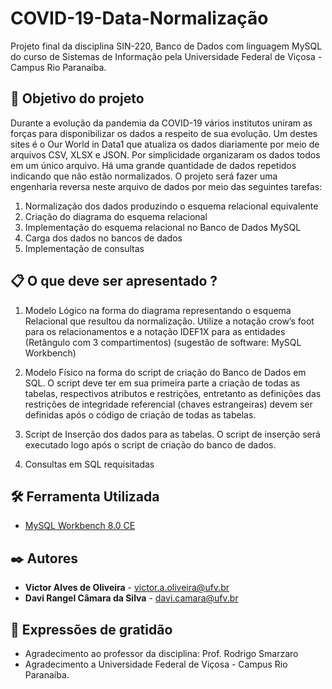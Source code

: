 # COVID-19-Data-Normalização

  Projeto final da disciplina SIN-220, Banco de Dados com linguagem MySQL do curso de Sistemas de Informação pela Universidade Federal de Viçosa - Campus Rio Paranaíba.

## 🚀 Objetivo do projeto

Durante a evolução da pandemia da COVID-19 vários institutos uniram as forças para
disponibilizar os dados a respeito de sua evolução. Um destes sites é o Our World
in Data1 que atualiza os dados diariamente por meio de arquivos CSV, XLSX e JSON.
Por simplicidade organizaram os dados todos em um único arquivo. Há uma grande
quantidade de dados repetidos indicando que não estão normalizados.
O projeto será fazer uma engenharia reversa neste arquivo de dados por
meio das seguintes tarefas:
1. Normalização dos dados produzindo o esquema relacional equivalente
2. Criação do diagrama do esquema relacional
3. Implementação do esquema relacional no Banco de Dados MySQL
4. Carga dos dados no bancos de dados
5. Implementação de consultas

## 📋 O que deve ser apresentado ?

1. Modelo Lógico na forma do diagrama representando o esquema Relacional que
resultou da normalização. Utilize a notação crow’s foot para os relacionamentos
e a notação IDEF1X para as entidades (Retângulo com 3 compartimentos)
(sugestão de software: MySQL Workbench)

2. Modelo Físico na forma do script de criação do Banco de Dados em SQL. O script
deve ter em sua primeira parte a criação de todas as tabelas, respectivos atributos e
restrições, entretanto as definições das restrições de integridade referencial (chaves
estrangeiras) devem ser definidas após o código de criação de todas as tabelas.

3. Script de Inserção dos dados para as tabelas. O script de inserção será executado
logo após o script de criação do banco de dados.

4. Consultas em SQL requisitadas

## 🛠️ Ferramenta Utilizada

* [MySQL Workbench 8.0 CE](https://repl.it/) 
 
## ✒️ Autores

* **Victor Alves de Oliveira** - victor.a.oliveira@ufv.br
* **Davi Rangel Câmara da Silva** - davi.camara@ufv.br

## 🎁 Expressões de gratidão

* Agradecimento ao professor da disciplina: Prof. Rodrigo Smarzaro
* Agradecimento a Universidade Federal de Viçosa - Campus Rio Paranaíba.
